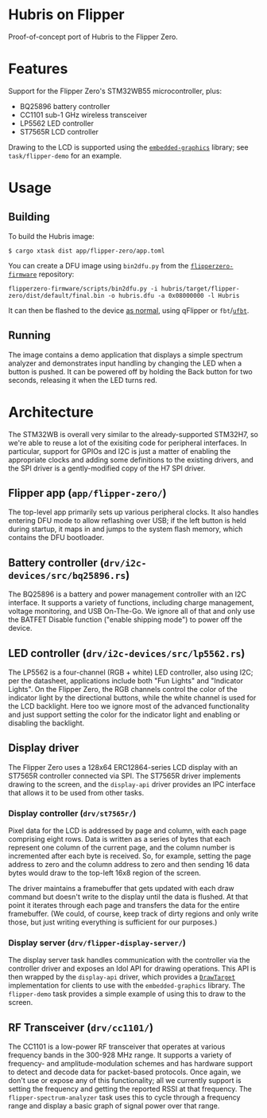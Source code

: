 # Hubris on Flipper

Proof-of-concept port of Hubris to the Flipper Zero.

# Features

Support for the Flipper Zero's STM32WB55 microcontroller, plus:

- BQ25896 battery controller
- CC1101 sub-1 GHz wireless transceiver
- LP5562 LED controller
- ST7565R LCD controller

Drawing to the LCD is supported using the [`embedded-graphics`](https://crates.io/crates/embedded-graphics)
library; see `task/flipper-demo` for an example.

# Usage

## Building

To build the Hubris image:

```console
$ cargo xtask dist app/flipper-zero/app.toml
```

You can create a DFU image using `bin2dfu.py` from the [`flipperzero-firmware`](https://github.com/flipperdevices/flipperzero-firmware)
repository:

```console
flipperzero-firmware/scripts/bin2dfu.py -i hubris/target/flipper-zero/dist/default/final.bin -o hubris.dfu -a 0x08000000 -l Hubris
```

It can then be flashed to the device [as normal](https://docs.flipper.net/basics/firmware-update/firmware-recovery#Wldo5),
using qFlipper or `fbt`/[`ufbt`](https://github.com/flipperdevices/flipperzero-ufbt).

## Running

The image contains a demo application that displays a simple spectrum analyzer
and demonstrates input handling by changing the LED when a button is pushed. It
can be powered off by holding the Back button for two seconds, releasing it when
the LED turns red.

# Architecture

The STM32WB is overall very similar to the already-supported STM32H7, so we're
able to reuse a lot of the exisiting code for peripheral interfaces. In
particular, support for GPIOs and I2C is just a matter of enabling the
appropriate clocks and adding some definitions to the existing drivers, and the
SPI driver is a gently-modified copy of the H7 SPI driver.

## Flipper app (`app/flipper-zero/`)

The top-level app primarily sets up various peripheral clocks. It also handles
entering DFU mode to allow reflashing over USB; if the left button is held
during startup, it maps in and jumps to the system flash memory, which contains
the DFU bootloader.

## Battery controller (`drv/i2c-devices/src/bq25896.rs`)

The BQ25896 is a battery and power management controller with an I2C interface.
It supports a variety of functions, including charge management, voltage
monitoring, and USB On-The-Go. We ignore all of that and only use the BATFET
Disable function ("enable shipping mode") to power off the device.

## LED controller (`drv/i2c-devices/src/lp5562.rs`)

The LP5562 is a four-channel (RGB + white) LED controller, also using I2C; per
the datasheet, applications include both "Fun Lights" and "Indicator Lights". On
the Flipper Zero, the RGB channels control the color of the indicator light by
the directional buttons, while the white channel is used for the LCD backlight.
Here too we ignore most of the advanced functionality and just support setting
the color for the indicator light and enabling or disabling the backlight.

## Display driver

The Flipper Zero uses a 128x64 ERC12864-series LCD display with an ST7565R
controller connected via SPI. The ST7565R driver implements drawing to the
screen, and the `display-api` driver provides an IPC interface that allows it to
be used from other tasks.

### Display controller (`drv/st7565r/`)

Pixel data for the LCD is addressed by page and column, with each page
comprising eight rows. Data is written as a series of bytes that each represent
one column of the current page, and the column number is incremented after each
byte is received. So, for example, setting the page address to zero and the
column address to zero and then sending 16 data bytes would draw to the top-left
16x8 region of the screen.

The driver maintains a framebuffer that gets updated with each draw command but
doesn't write to the display until the data is flushed. At that point it
iterates through each page and transfers the data for the entire framebuffer.
(We could, of course, keep track of dirty regions and only write those, but just
writing everything is sufficient for our purposes.)

### Display server (`drv/flipper-display-server/`)

The display server task handles communication with the controller via the
controller driver and exposes an Idol API for drawing operations. This API is
then wrapped by the `display-api` driver, which provides a
[`DrawTarget`](https://docs.rs/embedded-graphics-core/latest/embedded_graphics_core/draw_target/trait.DrawTarget.html)
implementation for clients to use with the `embedded-graphics` library. The
`flipper-demo` task provides a simple example of using this to draw to the
screen.

## RF Transceiver (`drv/cc1101/`)

The CC1101 is a low-power RF transceiver that operates at various frequency
bands in the 300-928 MHz range. It supports a variety of frequency- and
amplitude-modulation schemes and has hardware support to detect and decode data
for packet-based protocols. Once again, we don't use or expose any of this
functionality; all we currently support is setting the frequency and getting the
reported RSSI at that frequency. The `flipper-spectrum-analyzer` task uses this
to cycle through a frequency range and display a basic graph of signal power
over that range.

